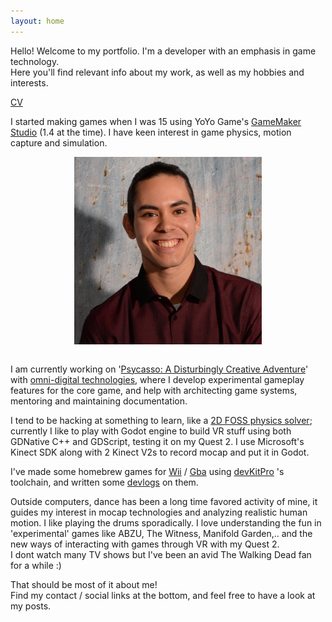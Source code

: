 ```yaml
---
layout: home
---
```


Hello! Welcome to my portfolio. I'm a developer with an emphasis in game technology.  
Here you'll find relevant info about my work, as well as my hobbies and interests.

<html>
  <body>
    <p><a href="../assets/CV.pdf">CV</a></p>
  </body>
</html>  

I started making games when I was 15 using YoYo Game's [GameMaker Studio](https://www.yoyogames.com/es/gamemaker) (1.4 at the time). I have keen interest in game physics, motion capture and simulation.  

<img style="display: block; margin-left: auto; margin-right: auto; float: center; padding-left: 0px" src="assets/javi.png" alt="Me" title="Me" width="300" height="300">
<br/>  

I am currently working on '[Psycasso: A Disturbingly Creative Adventure](https://www.omnidigitaltechnologies.co.uk/psycasso)' with [omni-digital technologies](https://www.omnidigitaltechnologies.co.uk/psycasso), where I develop experimental gameplay features for the core game, and help with architecting game systems, mentoring and maintaining documentation.

I tend to be hacking at something to learn, like a [2D FOSS physics solver](https://github.com/JavierDega/PiP); currently I like to play with Godot engine to build VR stuff using both GDNative C++ and GDScript, testing it on my Quest 2. I use Microsoft's Kinect SDK along with 2 Kinect V2s to record mocap and put it in Godot.

I've made some homebrew games for [Wii](https://www.youtube.com/watch?v=_IwZnQj_zqE&ab_channel=JavierDieguez) / 
[Gba](https://www.youtube.com/watch?v=nBaU7Xpso-Q&ab_channel=JavierDieguez) using [devKitPro](https://devkitpro.org/) 's toolchain, and written some 
[devlogs](https://javierdega.blogspot.com/2018/09/hexagonal-grids-puzzle-bobble-tutorial.html?fbclid=IwAR0x6NKrEkfKzl65QVb0iXNltSbYM7gPyHuLH1_Ioy3yoturTWitE3YH3gg)
on them.  

Outside computers, dance has been a long time favored activity of mine, it guides my interest in mocap technologies and analyzing realistic human motion. I like playing the drums sporadically. I love understanding the fun in 'experimental' games like ABZU, The Witness, Manifold Garden,.. and the new ways of interacting with games through VR with my Quest 2.  
I dont watch many TV shows but I've been an avid The Walking Dead fan for a while :)

That should be most of it about me!  
Find my contact / social links at the bottom, and feel free to have a look at my posts.
